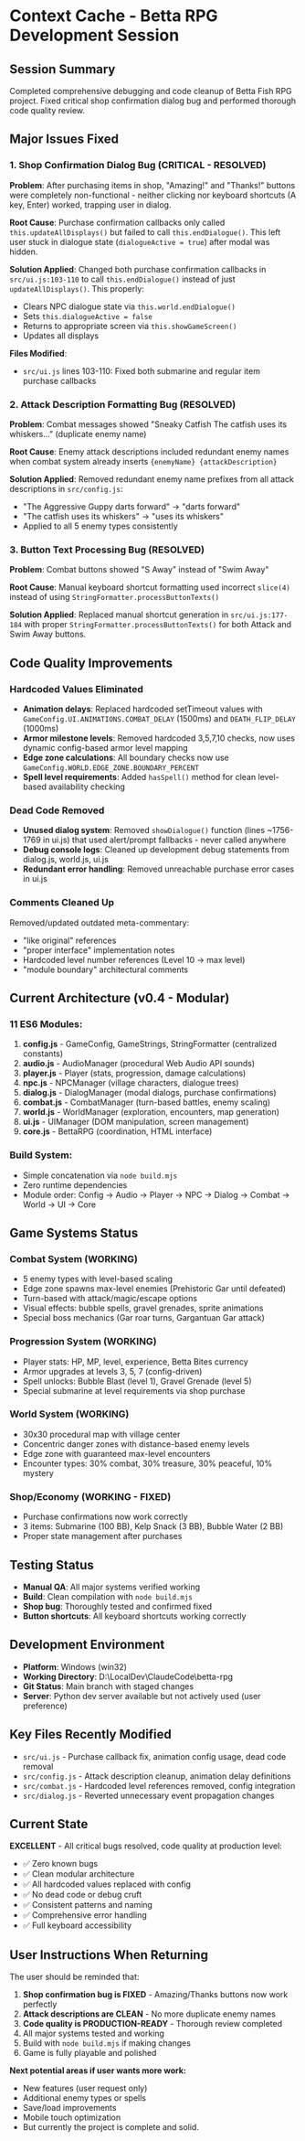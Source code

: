 # Context Cache - Betta RPG Development Session

## Session Summary
Completed comprehensive debugging and code cleanup of Betta Fish RPG project. Fixed critical shop confirmation dialog bug and performed thorough code quality review.

## Major Issues Fixed

### 1. Shop Confirmation Dialog Bug (CRITICAL - RESOLVED)
**Problem**: After purchasing items in shop, "Amazing!" and "Thanks!" buttons were completely non-functional - neither clicking nor keyboard shortcuts (A key, Enter) worked, trapping user in dialog.

**Root Cause**: Purchase confirmation callbacks only called `this.updateAllDisplays()` but failed to call `this.endDialogue()`. This left user stuck in dialogue state (`dialogueActive = true`) after modal was hidden.

**Solution Applied**: Changed both purchase confirmation callbacks in `src/ui.js:103-110` to call `this.endDialogue()` instead of just `updateAllDisplays()`. This properly:
- Clears NPC dialogue state via `this.world.endDialogue()`  
- Sets `this.dialogueActive = false`
- Returns to appropriate screen via `this.showGameScreen()`
- Updates all displays

**Files Modified**: 
- `src/ui.js` lines 103-110: Fixed both submarine and regular item purchase callbacks

### 2. Attack Description Formatting Bug (RESOLVED)
**Problem**: Combat messages showed "Sneaky Catfish The catfish uses its whiskers..." (duplicate enemy name)

**Root Cause**: Enemy attack descriptions included redundant enemy names when combat system already inserts `{enemyName} {attackDescription}`

**Solution Applied**: Removed redundant enemy name prefixes from all attack descriptions in `src/config.js`:
- "The Aggressive Guppy darts forward" → "darts forward"
- "The catfish uses its whiskers" → "uses its whiskers"
- Applied to all 5 enemy types consistently

### 3. Button Text Processing Bug (RESOLVED) 
**Problem**: Combat buttons showed "S Away" instead of "Swim Away"

**Root Cause**: Manual keyboard shortcut formatting used incorrect `slice(4)` instead of using `StringFormatter.processButtonTexts()`

**Solution Applied**: Replaced manual shortcut generation in `src/ui.js:177-184` with proper `StringFormatter.processButtonTexts()` for both Attack and Swim Away buttons.

## Code Quality Improvements

### Hardcoded Values Eliminated
- **Animation delays**: Replaced hardcoded setTimeout values with `GameConfig.UI.ANIMATIONS.COMBAT_DELAY` (1500ms) and `DEATH_FLIP_DELAY` (1000ms)
- **Armor milestone levels**: Removed hardcoded 3,5,7,10 checks, now uses dynamic config-based armor level mapping
- **Edge zone calculations**: All boundary checks now use `GameConfig.WORLD.EDGE_ZONE.BOUNDARY_PERCENT`
- **Spell level requirements**: Added `hasSpell()` method for clean level-based availability checking

### Dead Code Removed
- **Unused dialog system**: Removed `showDialogue()` function (lines ~1756-1769 in ui.js) that used alert/prompt fallbacks - never called anywhere
- **Debug console logs**: Cleaned up development debug statements from dialog.js, world.js, ui.js
- **Redundant error handling**: Removed unreachable purchase error cases in ui.js

### Comments Cleaned Up
Removed/updated outdated meta-commentary:
- "like original" references
- "proper interface" implementation notes  
- Hardcoded level number references (Level 10 → max level)
- "module boundary" architectural comments

## Current Architecture (v0.4 - Modular)

### 11 ES6 Modules:
1. **config.js** - GameConfig, GameStrings, StringFormatter (centralized constants)
2. **audio.js** - AudioManager (procedural Web Audio API sounds)
3. **player.js** - Player (stats, progression, damage calculations)
4. **npc.js** - NPCManager (village characters, dialogue trees)
5. **dialog.js** - DialogManager (modal dialogs, purchase confirmations)
6. **combat.js** - CombatManager (turn-based battles, enemy scaling)
7. **world.js** - WorldManager (exploration, encounters, map generation)
8. **ui.js** - UIManager (DOM manipulation, screen management) 
9. **core.js** - BettaRPG (coordination, HTML interface)

### Build System:
- Simple concatenation via `node build.mjs`
- Zero runtime dependencies
- Module order: Config → Audio → Player → NPC → Dialog → Combat → World → UI → Core

## Game Systems Status

### Combat System (WORKING)
- 5 enemy types with level-based scaling
- Edge zone spawns max-level enemies (Prehistoric Gar until defeated)
- Turn-based with attack/magic/escape options  
- Visual effects: bubble spells, gravel grenades, sprite animations
- Special boss mechanics (Gar roar turns, Gargantuan Gar attack)

### Progression System (WORKING)
- Player stats: HP, MP, level, experience, Betta Bites currency
- Armor upgrades at levels 3, 5, 7 (config-driven)
- Spell unlocks: Bubble Blast (level 1), Gravel Grenade (level 5)
- Special submarine at level requirements via shop purchase

### World System (WORKING)  
- 30x30 procedural map with village center
- Concentric danger zones with distance-based enemy levels
- Edge zone with guaranteed max-level encounters
- Encounter types: 30% combat, 30% treasure, 30% peaceful, 10% mystery

### Shop/Economy (WORKING - FIXED)
- Purchase confirmations now work correctly
- 3 items: Submarine (100 BB), Kelp Snack (3 BB), Bubble Water (2 BB)
- Proper state management after purchases

## Testing Status
- **Manual QA**: All major systems verified working
- **Build**: Clean compilation with `node build.mjs`  
- **Shop bug**: Thoroughly tested and confirmed fixed
- **Button shortcuts**: All keyboard shortcuts working correctly

## Development Environment
- **Platform**: Windows (win32)
- **Working Directory**: D:\LocalDev\ClaudeCode\betta-rpg
- **Git Status**: Main branch with staged changes
- **Server**: Python dev server available but not actively used (user preference)

## Key Files Recently Modified
- `src/ui.js` - Purchase callback fix, animation config usage, dead code removal
- `src/config.js` - Attack description cleanup, animation delay definitions  
- `src/combat.js` - Hardcoded level references removed, config integration
- `src/dialog.js` - Reverted unnecessary event propagation changes

## Current State
**EXCELLENT** - All critical bugs resolved, code quality at production level:
- ✅ Zero known bugs
- ✅ Clean modular architecture  
- ✅ All hardcoded values replaced with config
- ✅ No dead code or debug cruft
- ✅ Consistent patterns and naming
- ✅ Comprehensive error handling
- ✅ Full keyboard accessibility

## User Instructions When Returning
The user should be reminded that:
1. **Shop confirmation bug is FIXED** - Amazing/Thanks buttons now work perfectly
2. **Attack descriptions are CLEAN** - No more duplicate enemy names
3. **Code quality is PRODUCTION-READY** - Thorough review completed
4. All major systems tested and working
5. Build with `node build.mjs` if making changes
6. Game is fully playable and polished

**Next potential areas if user wants more work:**
- New features (user request only)
- Additional enemy types or spells
- Save/load improvements
- Mobile touch optimization
- But currently the project is complete and solid.